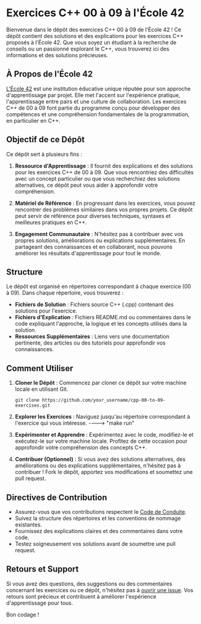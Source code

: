 # Exercices C++ 00 à 09 à l'École 42

Bienvenue dans le dépôt des exercices C++ 00 à 09 de l'École 42 ! Ce dépôt contient des solutions et des explications pour les exercices C++ proposés à l'École 42. Que vous soyez un étudiant à la recherche de conseils ou un passionné explorant le C++, vous trouverez ici des informations et des solutions précieuses.

## À Propos de l'École 42

[L'École 42](https://www.42.fr/) est une institution éducative unique réputée pour son approche d'apprentissage par projet. Elle met l'accent sur l'expérience pratique, l'apprentissage entre pairs et une culture de collaboration. Les exercices C++ de 00 à 09 font partie du programme conçu pour développer des compétences et une compréhension fondamentales de la programmation, en particulier en C++.

## Objectif de ce Dépôt

Ce dépôt sert à plusieurs fins :

1. **Ressource d'Apprentissage** : Il fournit des explications et des solutions pour les exercices C++ de 00 à 09. Que vous rencontriez des difficultés avec un concept particulier ou que vous recherchiez des solutions alternatives, ce dépôt peut vous aider à approfondir votre compréhension.

2. **Matériel de Référence** : En progressant dans les exercices, vous pouvez rencontrer des problèmes similaires dans vos propres projets. Ce dépôt peut servir de référence pour diverses techniques, syntaxes et meilleures pratiques en C++.

3. **Engagement Communautaire** : N'hésitez pas à contribuer avec vos propres solutions, améliorations ou explications supplémentaires. En partageant des connaissances et en collaborant, nous pouvons améliorer les résultats d'apprentissage pour tout le monde.

## Structure

Le dépôt est organisé en répertoires correspondant à chaque exercice (00 à 09). Dans chaque répertoire, vous trouverez :

- **Fichiers de Solution** : Fichiers source C++ (.cpp) contenant des solutions pour l'exercice.
- **Fichiers d'Explication** : Fichiers README.md ou commentaires dans le code expliquant l'approche, la logique et les concepts utilisés dans la solution.
- **Ressources Supplémentaires** : Liens vers une documentation pertinente, des articles ou des tutoriels pour approfondir vos connaissances.

## Comment Utiliser

1. **Cloner le Dépôt** : Commencez par cloner ce dépôt sur votre machine locale en utilisant Git.

    ```
    git clone https://github.com/your_username/cpp-00-to-09-exercises.git
    ```

2. **Explorer les Exercices** : Naviguez jusqu'au répertoire correspondant à l'exercice qui vous intéresse. ---->   "make run" 

3. **Expérimenter et Apprendre** : Expérimentez avec le code, modifiez-le et exécutez-le sur votre machine locale. Profitez de cette occasion pour approfondir votre compréhension des concepts C++.

4. **Contribuer (Optionnel)** : Si vous avez des solutions alternatives, des améliorations ou des explications supplémentaires, n'hésitez pas à contribuer ! Fork le dépôt, apportez vos modifications et soumettez une pull request.

## Directives de Contribution

- Assurez-vous que vos contributions respectent le [Code de Conduite](CODE_OF_CONDUCT.md).
- Suivez la structure des répertoires et les conventions de nommage existantes.
- Fournissez des explications claires et des commentaires dans votre code.
- Testez soigneusement vos solutions avant de soumettre une pull request.

## Retours et Support

Si vous avez des questions, des suggestions ou des commentaires concernant les exercices ou ce dépôt, n'hésitez pas à [ouvrir une issue](https://github.com/your_username/cpp-00-to-09-exercises/issues). Vos retours sont précieux et contribuent à améliorer l'expérience d'apprentissage pour tous.

Bon codage !
